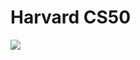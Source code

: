 # Harvard CS50
<img src="https://res.cloudinary.com/cloud-99/image/upload/v1593825375/Png_ychml3.png" />
<!-- Problem Set 0: -->
<!-- Problem Set 1 -->
<!-- Problem Set 2: -->
<!-- Problem Set 3: -->
<!-- Problem Set 4: -->
<!-- Problem Set 5: -->
<!-- Problem Set 6: -->
<!-- Problem Set 7: -->
<!-- Problem Set 8: -->
<!-- Problem Set 9: -->
<!-- Problem Set 10: -->